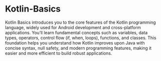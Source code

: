 # Kotlin-Basics

Kotlin Basics introduces you to the core features of the Kotlin programming language, widely used for Android development and cross-platform applications. You’ll learn fundamental concepts such as variables, data types, operators, control flow (if, when, loops), functions, and classes. This foundation helps you understand how Kotlin improves upon Java with concise syntax, null safety, and modern programming features, making it easier and more efficient to build robust applications.
